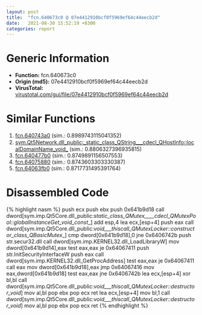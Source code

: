 ```yaml
---
layout: post
title:  "fcn.640673c0 @ 07e4412910bcf0f5969ef64c44eecb2d"
date:   2021-08-30 15:52:19 +0300
categories: report
---
```


# Generic Information
- **Function:** fcn.640673c0
- **Origin (md5):** 07e4412910bcf0f5969ef64c44eecb2d
- **VirusTotal:** [virustotal.com/gui/file/07e4412910bcf0f5969ef64c44eecb2d][virustotal_ref]



# Similar Functions

1. [fcn.640743a0][similar_1_ref] (sim.: 0.8989743115041352)
2. [sym.Qt5Network.dll\_public꞉\_static\_class\_QString\_\_\_cdecl\_QHostInfo꞉꞉localDomainName\_void\_][similar_2_ref] (sim.: 0.8806327396935815)
3. [fcn.640477b0][similar_3_ref] (sim.: 0.8749891156507553)
4. [fcn.64075880][similar_4_ref] (sim.: 0.8743603303330387)
5. [fcn.64063fb0][similar_5_ref] (sim.: 0.8717731495391764)


# Disassembled Code

{% highlight nasm %}
push ecx
push ebx
push 0x641b9d18
call dword[sym.imp.Qt5Core.dll_public:_static_class_QMutex____cdecl_QMutexPool::globalInstanceGet_void_const__]
add esp,4
lea ecx,[esp+4]
push eax
call dword[sym.imp.Qt5Core.dll_public:_void___thiscall_QMutexLocker::constructor_class_QBasicMutex__]
cmp dword[0x641b9d18],0
jne 0x6406742b
push str.secur32.dll
call dword[sym.imp.KERNEL32.dll_LoadLibraryW]
mov dword[0x641b9d14],eax
test eax,eax
je 0x64067411
push str.InitSecurityInterfaceW
push eax
call dword[sym.imp.KERNEL32.dll_GetProcAddress]
test eax,eax
je 0x64067411
call eax
mov dword[0x641b9d18],eax
jmp 0x64067416
mov eax,dword[0x641b9d18]
test eax,eax
jne 0x6406742b
lea ecx,[esp+4]
xor bl,bl
call dword[sym.imp.Qt5Core.dll_public:_void___thiscall_QMutexLocker::destructor_void_]
mov al,bl
pop ebx
pop ecx
ret 
lea ecx,[esp+4]
mov bl,1
call dword[sym.imp.Qt5Core.dll_public:_void___thiscall_QMutexLocker::destructor_void_]
mov al,bl
pop ebx
pop ecx
ret 
{% endhighlight %}


[similar_1_ref]: /report/fcn.640743a0@07e4412910bcf0f5969ef64c44eecb2d
[similar_2_ref]: /report/sym.Qt5Network.dll_public꞉_static_class_QString___cdecl_QHostInfo꞉꞉localDomainName_void_@07e4412910bcf0f5969ef64c44eecb2d
[similar_3_ref]: /report/fcn.640477b0@07e4412910bcf0f5969ef64c44eecb2d
[similar_4_ref]: /report/fcn.64075880@07e4412910bcf0f5969ef64c44eecb2d
[similar_5_ref]: /report/fcn.64063fb0@07e4412910bcf0f5969ef64c44eecb2d
[virustotal_ref]: https://www.virustotal.com/gui/file/07e4412910bcf0f5969ef64c44eecb2d
